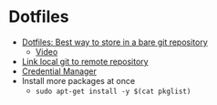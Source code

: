 # Dotfiles
- [Dotfiles: Best way to store in a bare git repository ](https://www.atlassian.com/git/tutorials/dotfiles)
    - [Video](https://www.youtube.com/watch?v=tBoLDpTWVOM)
- [Link local git to remote repository]()
- [Credential Manager](https://docs.github.com/en/get-started/getting-started-with-git/caching-your-github-credentials-in-git#git-credential-manager)
- Install more packages at once
	- `sudo apt-get install -y $(cat pkglist)`
